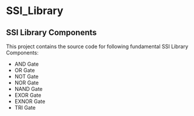 # SSI_Library
## SSI Library Components
This project contains the source code for following fundamental SSI Library Components:
* AND Gate
* OR Gate
* NOT Gate
* NOR Gate
* NAND Gate
* EXOR Gate
* EXNOR Gate
* TRI Gate
